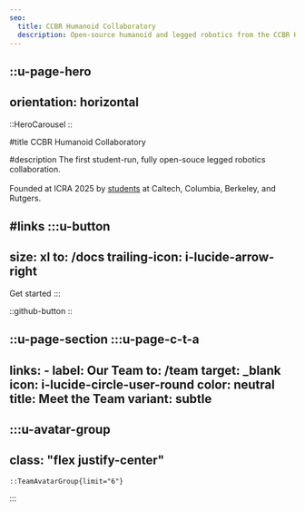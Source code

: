 ```yaml
---
seo:
  title: CCBR Humanoid Collaboratory
  description: Open-source humanoid and legged robotics from the CCBR Humanoid Collaboratory—build logs, docs, and research.
---
```


::u-page-hero
---
orientation: horizontal
---

::HeroCarousel
::

#title
CCBR Humanoid Collaboratory

#description
The first student-run, fully open-souce legged robotics collaboration.
<br></br>
Founded at ICRA 2025 by <a href="/team">students</a> at Caltech, Columbia, Berkeley, and Rutgers.

#links
  :::u-button
  ---
  size: xl
  to: /docs
  trailing-icon: i-lucide-arrow-right
  ---
  Get started
  :::

  ::github-button
::

::u-page-section
  :::u-page-c-t-a
  ---
  links:
    - label: Our Team
      to: /team
      target: _blank
      icon: i-lucide-circle-user-round
      color: neutral
  title: Meet the Team
  variant: subtle
  ---
  :::u-avatar-group
  ---
  class: "flex justify-center"
  ---

    ::TeamAvatarGroup{limit="6"}
  :::